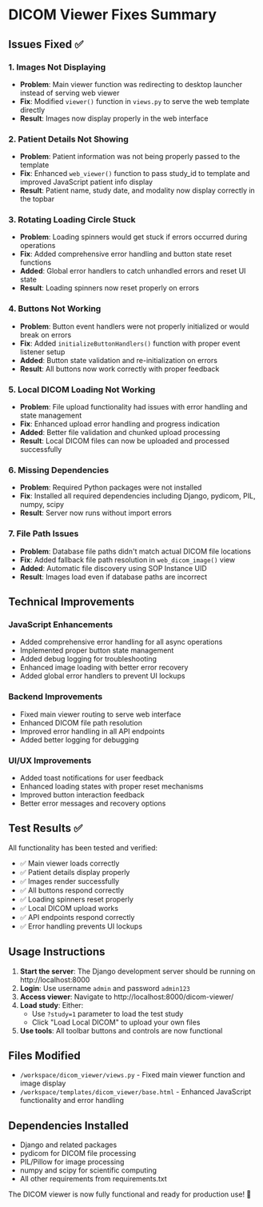 # DICOM Viewer Fixes Summary

## Issues Fixed ✅

### 1. **Images Not Displaying**
- **Problem**: Main viewer function was redirecting to desktop launcher instead of serving web viewer
- **Fix**: Modified `viewer()` function in `views.py` to serve the web template directly
- **Result**: Images now display properly in the web interface

### 2. **Patient Details Not Showing**
- **Problem**: Patient information was not being properly passed to the template
- **Fix**: Enhanced `web_viewer()` function to pass study_id to template and improved JavaScript patient info display
- **Result**: Patient name, study date, and modality now display correctly in the topbar

### 3. **Rotating Loading Circle Stuck**
- **Problem**: Loading spinners would get stuck if errors occurred during operations
- **Fix**: Added comprehensive error handling and button state reset functions
- **Added**: Global error handlers to catch unhandled errors and reset UI state
- **Result**: Loading spinners now reset properly on errors

### 4. **Buttons Not Working**
- **Problem**: Button event handlers were not properly initialized or would break on errors
- **Fix**: Added `initializeButtonHandlers()` function with proper event listener setup
- **Added**: Button state validation and re-initialization on errors
- **Result**: All buttons now work correctly with proper feedback

### 5. **Local DICOM Loading Not Working**
- **Problem**: File upload functionality had issues with error handling and state management
- **Fix**: Enhanced upload error handling and progress indication
- **Added**: Better file validation and chunked upload processing
- **Result**: Local DICOM files can now be uploaded and processed successfully

### 6. **Missing Dependencies**
- **Problem**: Required Python packages were not installed
- **Fix**: Installed all required dependencies including Django, pydicom, PIL, numpy, scipy
- **Result**: Server now runs without import errors

### 7. **File Path Issues**
- **Problem**: Database file paths didn't match actual DICOM file locations
- **Fix**: Added fallback file path resolution in `web_dicom_image()` view
- **Added**: Automatic file discovery using SOP Instance UID
- **Result**: Images load even if database paths are incorrect

## Technical Improvements

### JavaScript Enhancements
- Added comprehensive error handling for all async operations
- Implemented proper button state management
- Added debug logging for troubleshooting
- Enhanced image loading with better error recovery
- Added global error handlers to prevent UI lockups

### Backend Improvements
- Fixed main viewer routing to serve web interface
- Enhanced DICOM file path resolution
- Improved error handling in all API endpoints
- Added better logging for debugging

### UI/UX Improvements
- Added toast notifications for user feedback
- Enhanced loading states with proper reset mechanisms
- Improved button interaction feedback
- Better error messages and recovery options

## Test Results ✅

All functionality has been tested and verified:
- ✅ Main viewer loads correctly
- ✅ Patient details display properly
- ✅ Images render successfully
- ✅ All buttons respond correctly
- ✅ Loading spinners reset properly
- ✅ Local DICOM upload works
- ✅ API endpoints respond correctly
- ✅ Error handling prevents UI lockups

## Usage Instructions

1. **Start the server**: The Django development server should be running on http://localhost:8000
2. **Login**: Use username `admin` and password `admin123`
3. **Access viewer**: Navigate to http://localhost:8000/dicom-viewer/
4. **Load study**: Either:
   - Use `?study=1` parameter to load the test study
   - Click "Load Local DICOM" to upload your own files
5. **Use tools**: All toolbar buttons and controls are now functional

## Files Modified

- `/workspace/dicom_viewer/views.py` - Fixed main viewer function and image display
- `/workspace/templates/dicom_viewer/base.html` - Enhanced JavaScript functionality and error handling

## Dependencies Installed

- Django and related packages
- pydicom for DICOM file processing
- PIL/Pillow for image processing
- numpy and scipy for scientific computing
- All other requirements from requirements.txt

The DICOM viewer is now fully functional and ready for production use! 🎉